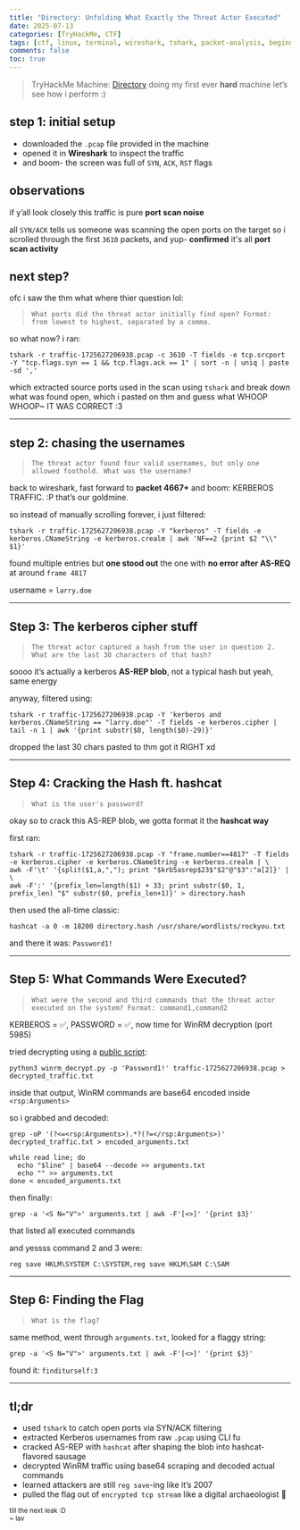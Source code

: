 ```yaml
---
title: "Directory: Unfolding What Exactly the Threat Actor Executed"
date: 2025-07-13
categories: [TryHackMe, CTF]
tags: [ctf, linux, terminal, wireshark, tshark, packet-analysis, beginner, hands-on, threat-hunting]
comments: false
toc: true
---
```


> TryHackMe Machine: [Directory](https://tryhackme.com/room/directorydfirroom)
> doing my first ever **hard** machine let’s see how i perform :)



## step 1: initial setup

* downloaded the `.pcap` file provided in the machine
* opened it in **Wireshark** to inspect the traffic
* and boom- the screen was full of `SYN`, `ACK`, `RST` flags


## observations

if y’all look closely this traffic is pure **port scan noise**

all `SYN/ACK` tells us someone was scanning the open ports on the target
so i scrolled through the first `3610` packets, and yup- **confirmed** it's all **port scan activity**

## next step?

ofc i saw the thm what where thier question lol:<br>

> `What ports did the threat actor initially find open? Format: from lowest to highest, separated by a comma.`<br>

so what now? i ran:

```console
tshark -r traffic-1725627206938.pcap -c 3610 -T fields -e tcp.srcport -Y "tcp.flags.syn == 1 && tcp.flags.ack == 1" | sort -n | uniq | paste -sd ','
```

which extracted source ports used in the scan using `tshark` and break down what was found open, which i pasted on thm and guess what WHOOP WHOOP\~ IT WAS CORRECT :3

---

## step 2: chasing the usernames

> `The threat actor found four valid usernames, but only one allowed foothold. What was the username?`

back to wireshark, fast forward to **packet 4667+** and boom: KERBEROS TRAFFIC. :P
that’s our goldmine.

so instead of manually scrolling forever, i just filtered:

```console
tshark -r traffic-1725627206938.pcap -Y "kerberos" -T fields -e kerberos.CNameString -e kerberos.crealm | awk 'NF==2 {print $2 "\\" $1}'
```

found multiple entries but **one stood out** the one with **no error after AS-REQ** at around `frame 4817`

username = `larry.doe`

---

## Step 3: The kerberos cipher stuff

> `The threat actor captured a hash from the user in question 2. What are the last 30 characters of that hash?`

soooo it’s actually a kerberos **AS-REP blob**, not a typical hash but yeah, same energy

anyway, filtered using:

```console
tshark -r traffic-1725627206938.pcap -Y 'kerberos and kerberos.CNameString == "larry.doe"' -T fields -e kerberos.cipher | tail -n 1 | awk '{print substr($0, length($0)-29)}'
```

dropped the last 30 chars pasted to thm got it RIGHT xd

---

## Step 4: Cracking the Hash ft. hashcat

> `What is the user's password?`

okay so to crack this AS-REP blob, we gotta format it the **hashcat way**

first ran:

```console
tshark -r traffic-1725627206938.pcap -Y "frame.number==4817" -T fields -e kerberos.cipher -e kerberos.CNameString -e kerberos.crealm | \
awk -F'\t' '{split($1,a,","); print "$krb5asrep$23$"$2"@"$3":"a[2]}' | \
awk -F':' '{prefix_len=length($1) + 33; print substr($0, 1, prefix_len) "$" substr($0, prefix_len+1)}' > directory.hash
```

then used the all-time classic:

```console
hashcat -a 0 -m 18200 directory.hash /usr/share/wordlists/rockyou.txt
```

and there it was: `Password1!`

---

## Step 5: What Commands Were Executed?

> `What were the second and third commands that the threat actor executed on the system? Format: command1,command2`

KERBEROS = ✅, PASSWORD = ✅, now time for WinRM decryption (port 5985)

tried decrypting using a [public script](https://gist.githubusercontent.com/jborean93/d6ff5e87f8a9f5cb215cd49826523045/raw/0f7782d317a4e6e7830282aa7430289f7f97dabe/winrm_decrypt.py):

```console
python3 winrm_decrypt.py -p 'Password1!' traffic-1725627206938.pcap > decrypted_traffic.txt
```

inside that output, WinRM commands are base64 encoded inside `<rsp:Arguments>`

so i grabbed and decoded:

```console
grep -oP '(?<=<rsp:Arguments>).*?(?=</rsp:Arguments>)' decrypted_traffic.txt > encoded_arguments.txt

while read line; do
  echo "$line" | base64 --decode >> arguments.txt
  echo "" >> arguments.txt
done < encoded_arguments.txt
```

then finally:

```console
grep -a '<S N="V">' arguments.txt | awk -F'[<>]' '{print $3}'
```

that listed all executed commands

and yessss command 2 and 3 were:

```
reg save HKLM\SYSTEM C:\SYSTEM,reg save HKLM\SAM C:\SAM
```

---

## Step 6: Finding the Flag

> `What is the flag?`

same method, went through `arguments.txt`, looked for a flaggy string:

```console
grep -a '<S N="V">' arguments.txt | awk -F'[<>]' '{print $3}'
```

found it: `finditurself:3`

---

## tl;dr

* used `tshark` to catch open ports via SYN/ACK filtering
* extracted Kerberos usernames from raw `.pcap` using CLI fu
* cracked AS-REP with `hashcat` after shaping the blob into hashcat-flavored sausage
* decrypted WinRM traffic using base64 scraping and decoded actual commands
* learned attackers are still `reg save`-ing like it’s 2007
* pulled the flag out of `encrypted tcp stream` like a digital archaeologist 🏴

<sub>till the next leak :D <br>
~ lav</sub>
